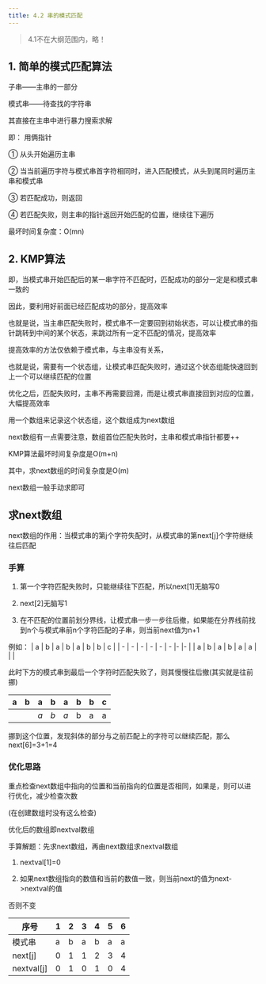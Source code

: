 ```yaml
---
title: 4.2 串的模式匹配
---
```

>4.1不在大纲范围内，略！

## 1. 简单的模式匹配算法

子串——主串的一部分

模式串——待查找的字符串

其直接在主串中进行暴力搜索求解

即：
用俩指针

① 从头开始遍历主串

② 当当前遍历字符与模式串首字符相同时，进入匹配模式，从头到尾同时遍历主串和模式串

③ 若匹配成功，则返回

④ 若匹配失败，则主串的指针返回开始匹配的位置，继续往下遍历

最坏时间复杂度：O(mn)

## 2. KMP算法

即，当模式串开始匹配后的某一串字符不匹配时，匹配成功的部分一定是和模式串一致的

因此，要利用好前面已经匹配成功的部分，提高效率

也就是说，当主串匹配失败时，模式串不一定要回到初始状态，可以让模式串的指针跳转到中间的某个状态，来跳过所有一定不匹配的情况，提高效率

提高效率的方法仅依赖于模式串，与主串没有关系，

也就是说，需要有一个状态组，让模式串匹配失败时，通过这个状态组能快速回到上一个可以继续匹配的位置

优化之后，匹配失败时，主串不再需要回溯，而是让模式串直接回到对应的位置，大幅提高效率

用一个数组来记录这个状态组，这个数组成为next数组

next数组有一点需要注意，数组首位匹配失败时，主串和模式串指针都要++

KMP算法最坏时间复杂度是O(m+n)

其中，求next数组的时间复杂度是O(m)

next数组一般手动求即可

## 求next数组

next数组的作用：当模式串的第j个字符失配时，从模式串的第next[j]个字符继续往后匹配

### 手算

1. 第一个字符匹配失败时，只能继续往下匹配，所以next[1]无脑写0

2. next[2]无脑写1

3. 在不匹配的位置前划分界线，让模式串一步一步往后撤，如果能在分界线前找到n个与模式串前n个字符匹配的子串，则当前next值为n+1

例如：
| a | b | a | b | a | b | b | c |
| - | - | - | - | - | - |- |- |
| a | b | a | b | a | a | | |

此时下方的模式串到最后一个字符时匹配失败了，则其慢慢往后撤(其实就是往前挪)

| a | b | a | b | a | b | b | c |
| - | - | - | - | - | - |- |- |
|  |  | *a* | *b* | *a* | b | a | a |

挪到这个位置，发现斜体的部分与之前匹配上的字符可以继续匹配，那么next[6]=3+1=4

### 优化思路

重点检查next数组中指向的位置和当前指向的位置是否相同，如果是，则可以进行优化，减少检查次数

(在创建数组时没有这么检查)

优化后的数组即nextval数组

手算解题：先求next数组，再由next数组求nextval数组

1. nextval[1]=0

2. 如果next数组指向的数值和当前的数值一致，则当前next的值为next->nextval的值

否则不变

| 序号 | 1 | 2 | 3 | 4 | 5 | 6 |
| --- | - | - | - | - | - | - |
| 模式串 | a | b | a | b | a | a |
| next[j] | 0 | 1 | 1 | 2 | 3 | 4 |
| nextval[j] | 0 | 1 | 0 | 1 | 0 | 4 |









